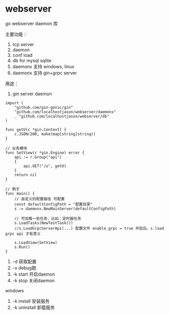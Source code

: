 # webserver
go webserver daemon 库

主要功能：
1. tcp server
2. daemon
3. conf load
4. db for mysql sqlite
5. daemonx 支持 windows, linux
6. daemonx 支持 gin+grpc server 

用途：
1. gin server daemon
```golang
import (
	"github.com/gin-gonic/gin"
	"github.com/localhostjason/webserver/daemonx"
	_ "github.com/localhostjason/webserver/db"
)

func getU(c *gin.Context) {
	c.JSON(200, make(map[string]string))
}

// 业务模块
func SetView(r *gin.Engine) error {
	api := r.Group("api")
	{
		api.GET("/u", getU)
	}
	return nil
}

// 例子
func main() {
	// 自定义的配置路径 可配置
	const defaultConfigPath = "配置目录"
	s := daemonx.NewMainServer(defaultConfigPath)

    // 可加载一些任务，比如：定时器任务
    s.LoadTasks(NewTestTask())
    //s.LoadGrpcServerApi(...) 配置文件 enable_grpc = true 开启后。s.load grpc api 才有意义
    
    s.LoadView(SetView)
    s.Run()
}
```

1. -d  获取配置
2. -x  debug跑
3. -k start 开启daemon
4. -k stop  关闭daemon

windows

1. -k install 安装服务
2. -k uninstall 卸载服务